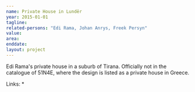 ```yaml
---
name: Private House in Lundër
year: 2015-01-01
tagline:
related-persons: "Edi Rama, Johan Anrys, Freek Persyn"
value:
area:
enddate:
layout: project
---
```

Edi Rama's private house in a suburb of Tirana. Officially not in the catalogue of 51N4E, where the design is listed as a private house in Greece.

Links:
*

